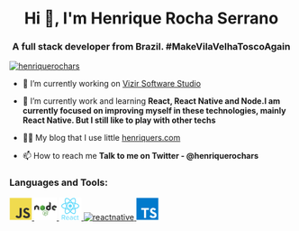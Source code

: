 <h1 align="center">Hi 👋, I'm Henrique Rocha Serrano</h1>
<h3 align="center">A full stack developer from Brazil. #MakeVilaVelhaToscoAgain</h3>

<p align="left"> <a href="https://twitter.com/henriquerochars" target="blank"><img src="https://img.shields.io/twitter/follow/henriquerochars?logo=twitter&style=for-the-badge" alt="henriquerochars" /></a> </p>

- 🔭 I’m currently working on [Vizir Software Studio](https://vizir.com.br/)

- 🌱 I’m currently work and learning **React, React Native and Node.I am currently focused on improving myself in these technologies, mainly React Native. But I still like to play with other techs**

- 👨‍💻 My blog that I use little [henriquers.com](https://henriquers.com/about/)

- 📫 How to reach me **Talk to me on Twitter - @henriquerochars**


<h3 align="left">Languages and Tools:</h3>
<p align="left"> <a href="https://developer.mozilla.org/en-US/docs/Web/JavaScript" target="_blank"> <img src="https://raw.githubusercontent.com/devicons/devicon/master/icons/javascript/javascript-original.svg" alt="javascript" width="40" height="40"/> </a> <a href="https://nodejs.org" target="_blank"> <img src="https://raw.githubusercontent.com/devicons/devicon/master/icons/nodejs/nodejs-original-wordmark.svg" alt="nodejs" width="40" height="40"/> </a> <a href="https://reactjs.org/" target="_blank"> <img src="https://raw.githubusercontent.com/devicons/devicon/master/icons/react/react-original-wordmark.svg" alt="react" width="40" height="40"/> </a> <a href="https://reactnative.dev/" target="_blank"> <img src="https://reactnative.dev/img/header_logo.svg" alt="reactnative" width="40" height="40"/> </a> <a href="https://www.typescriptlang.org/" target="_blank"> <img src="https://raw.githubusercontent.com/devicons/devicon/master/icons/typescript/typescript-original.svg" alt="typescript" width="40" height="40"/> </a> </p>
